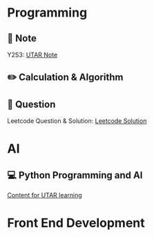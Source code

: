 # Programming

## 📓 Note
Y2S3: [UTAR Note](https://github.com/kiaky0/Programming/tree/main/UTAR_NOTE)


## ✏️ Calculation & Algorithm


## 🔎 Question

Leetcode Question & Solution: [Leetcode Solution](https://github.com/kiaky0/Programming/tree/main/Question)


# AI

## 💻 Python Programming and AI

[Content for UTAR learning](https://github.com/kiaky0/python_learning/blob/main/README.md)

# Front End Development









